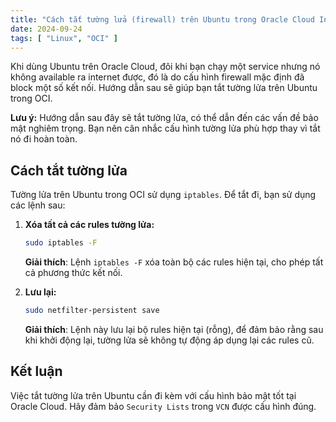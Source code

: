 ```yaml
---
title: "Cách tắt tường lửa (firewall) trên Ubuntu trong Oracle Cloud Infrastructure (OCI)"
date: 2024-09-24
tags: [ "Linux", "OCI" ]
---
```


Khi dùng Ubuntu trên Oracle Cloud, đôi khi bạn chạy một service nhưng nó không available ra internet được, đó là do cấu hình firewall mặc định đã block một số kết nối. Hướng dẫn sau sẽ giúp bạn tắt tường lửa trên Ubuntu trong OCI.

**Lưu ý:** Hướng dẫn sau đây sẽ tắt tường lửa, có thể dẫn đến các vấn đề bảo mật nghiêm trọng. Bạn nên cân nhắc cấu hình tường lửa phù hợp thay vì tắt nó đi hoàn toàn.

## Cách tắt tường lửa

Tường lửa trên Ubuntu trong OCI sử dụng `iptables`. Để tắt đi, bạn sử dụng các lệnh sau:

1. **Xóa tất cả các rules tường lửa:**

   ```bash
   sudo iptables -F
   ```

   **Giải thích**: Lệnh `iptables -F` xóa toàn bộ các rules hiện tại, cho phép tất cả phương thức kết nối.

2. **Lưu lại:**

   ```bash
   sudo netfilter-persistent save
   ```

   **Giải thích**: Lệnh này lưu lại bộ rules hiện tại (rỗng), để đảm bảo rằng sau khi khởi động lại, tường lửa sẽ không tự động áp dụng lại các rules cũ.

## Kết luận

Việc tắt tường lửa trên Ubuntu cần đi kèm với cấu hình bảo mật tốt tại Oracle Cloud. Hãy đảm bảo `Security Lists` trong `VCN` được cấu hình đúng.
